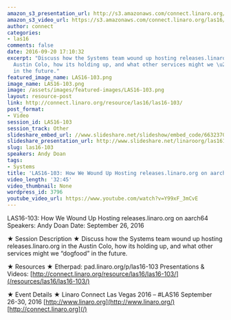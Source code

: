 ```yaml
---
amazon_s3_presentation_url: http://s3.amazonaws.com/connect.linaro.org/las16/Presentations/Monday/LAS16-103%20-%20How%20We%20Wound%20Up%20Hosting%20releases.linaro.org%20on%20aarch64%20%281%29.pdf
amazon_s3_video_url: https://s3.amazonaws.com/connect.linaro.org/las16/Videos/Monday/LAS16-103%20How%20We%20Wound%20Up%20Hosting%20releases.linaro.org%20on%20aarch64.mp4
author: connect
categories:
- las16
comments: false
date: 2016-09-20 17:10:32
excerpt: "Discuss how the Systems team wound up hosting releases.linaro.org in the
  Austin Colo, how its holding up, and what other services might we \u201Cdogfood\u201D
  in the future."
featured_image_name: LAS16-103.png
image_name: LAS16-103.png
image: /assets/images/featured-images/LAS16-103.png
layout: resource-post
link: http://connect.linaro.org/resource/las16/las16-103/
post_format:
- Video
session_id: LAS16-103
session_track: Other
slideshare_embed_url: //www.slideshare.net/slideshow/embed_code/66323709
slideshare_presentation_url: http://www.slideshare.net/linaroorg/las16103-how-we-wound-up-hosting-releaseslinaroorg-on-aarch64
slug: las16-103
speakers: Andy Doan
tags:
- Systems
title: 'LAS16-103: How We Wound Up Hosting releases.linaro.org on aarch64'
video_length: '32:45'
video_thumbnail: None
wordpress_id: 3796
youtube_video_url: https://www.youtube.com/watch?v=Y99xF_3mCvE
---
```


LAS16-103: How We Wound Up Hosting releases.linaro.org on aarch64
Speakers: Andy Doan
Date: September 26, 2016

★ Session Description ★
Discuss how the Systems team wound up hosting releases.linaro.org in the Austin Colo, how its holding up, and what other services might we “dogfood” in the future.

★ Resources ★
Etherpad: pad.linaro.org/p/las16-103
Presentations & Videos: [http://connect.linaro.org/resource/las16/las16-103/](/resources/las16/las16-103/)

★ Event Details ★
Linaro Connect Las Vegas 2016 – #LAS16
September 26-30, 2016
[http://www.linaro.org](http://www.linaro.org/)
[http://connect.linaro.org](/)
